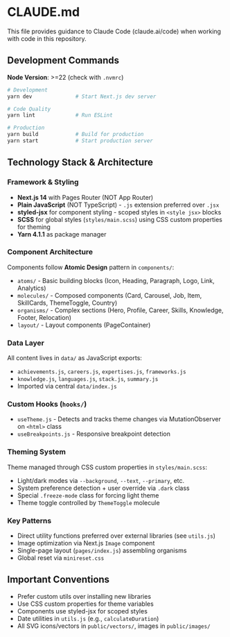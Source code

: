 # CLAUDE.md

This file provides guidance to Claude Code (claude.ai/code) when working with code in this repository.

## Development Commands

**Node Version**: >=22 (check with `.nvmrc`)

```bash
# Development
yarn dev              # Start Next.js dev server

# Code Quality
yarn lint             # Run ESLint

# Production
yarn build            # Build for production
yarn start            # Start production server
```

## Technology Stack & Architecture

### Framework & Styling
- **Next.js 14** with Pages Router (NOT App Router)
- **Plain JavaScript** (NOT TypeScript) - `.js` extension preferred over `.jsx`
- **styled-jsx** for component styling - scoped styles in `<style jsx>` blocks
- **SCSS** for global styles (`styles/main.scss`) using CSS custom properties for theming
- **Yarn 4.1.1** as package manager

### Component Architecture
Components follow **Atomic Design** pattern in `components/`:
- `atoms/` - Basic building blocks (Icon, Heading, Paragraph, Logo, Link, Analytics)
- `molecules/` - Composed components (Card, Carousel, Job, Item, SkillCards, ThemeToggle, Country)
- `organisms/` - Complex sections (Hero, Profile, Career, Skills, Knowledge, Footer, Relocation)
- `layout/` - Layout components (PageContainer)

### Data Layer
All content lives in `data/` as JavaScript exports:
- `achievements.js`, `careers.js`, `expertises.js`, `frameworks.js`
- `knowledge.js`, `languages.js`, `stack.js`, `summary.js`
- Imported via central `data/index.js`

### Custom Hooks (`hooks/`)
- `useTheme.js` - Detects and tracks theme changes via MutationObserver on `<html>` class
- `useBreakpoints.js` - Responsive breakpoint detection

### Theming System
Theme managed through CSS custom properties in `styles/main.scss`:
- Light/dark modes via `--background`, `--text`, `--primary`, etc.
- System preference detection + user override via `.dark` class
- Special `.freeze-mode` class for forcing light theme
- Theme toggle controlled by `ThemeToggle` molecule

### Key Patterns
- Direct utility functions preferred over external libraries (see `utils.js`)
- Image optimization via Next.js `Image` component
- Single-page layout (`pages/index.js`) assembling organisms
- Global reset via `minireset.css`

## Important Conventions
- Prefer custom utils over installing new libraries
- Use CSS custom properties for theme variables
- Components use styled-jsx for scoped styles
- Date utilities in `utils.js` (e.g., `calculateDuration`)
- All SVG icons/vectors in `public/vectors/`, images in `public/images/`
